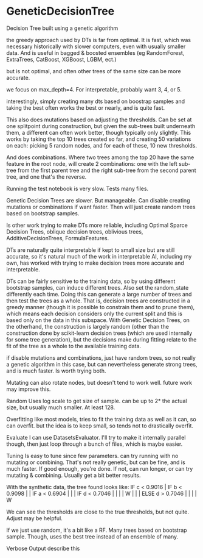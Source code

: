 # GeneticDecisionTree
Decision Tree built using a genetic algorithm


the greedy approach used by DTs is far from optimal. It is fast, which was necessary historically with slower computers, even with usually smaller data. And is useful in bagged & boosted ensembles (eg RandomForest, ExtraTrees, CatBoost, XGBoost, LGBM, ect.)

but is not optimal, and often other trees of the same size can be more accurate.

we focus on max_depth=4. For interpretable, probably want 3, 4, or 5.

interestingly, simply creating many dts based on boostrap samples and taking the best often works the best or nearly, and is quite fast.

This also does mutations based on adjusting the thresholds. Can be set at one splitpoint during construction, but given the sub-trees built underneath them, a different can often work better, though typically only slightly. This works by taking the top 10 trees created so far, and creating 50 variations on each: picking 5 random nodes, and for each of these, 10 new thresholds.

And does combinations. Where two trees among the top 20 have the same feature in the root node, will create 2 combinations: one with the left sub-tree from the first parent tree and the right sub-tree from the second parent tree, and one that's the reverse. 

Running the test notebook is very slow. Tests many files.

Genetic Decision Trees are slower. But manageable. Can disable creating mutations or combinations if want faster. Then will just create random trees based on bootstrap samples.

Is other work trying to make DTs more reliable, including Optimal Sparce Decision Trees, oblique decision trees, oblivious trees, AdditiveDecisionTrees, FormulaFeatures. 

DTs are naturally quite interpretable if kept to small size but are still accurate, so it's natural much of the work in interpretable AI, including my own, has worked with trying to make decision trees more accurate and interpretable. 

DTs can be fairly sensitive to the training data, so by using different bootstrap samples, can induce different trees. Also set the random_state differently each time. Doing this can generate a large number of trees and then test the trees as a whole. That is, decision trees are constructed in a greedy manner (though it is possible to constrain them and to prune them), which means each decision considers only the current split and this is based only on the data in this subspace. With Genetic Decision Trees, on the otherhand, the construction is largely random (other than the construction done by scikit-learn decision trees (which are used internally for some tree generation), but the decisions make during fitting relate to the fit of the tree as a whole to the available training data.

if disable mutations and combinations, just have random trees, so not really a genetic algorithm in this case, but can nevertheless generate strong trees, and is much faster. Is worth trying both. 

Mutating
can also rotate nodes, but doesn't tend to work well. future work may improve this. 

Random
Uses log scale to get size of sample. can be up to 2* the actual size, but usually much smaller. At least 128.

Overfitting
like most models, tries to fit the training data as well as it can, so can overfit. but the idea is to keep small, so tends not to drastically overfit. 

Evaluate
I can use DatasetsEvaluator. I'll try to make it internally parallel though, then just loop through a bunch of files, which is maybe easier.

Tuning
Is easy to tune since few parameters.
can try running with no mutating or combining. That's not really genetic, but can be fine, and is much faster. If good enough, you're done. If not, can run longer, or can try mutating & combining. Usually get a bit better results.

With the synthetic data, the tree found looks like:
IF c < 0.9016
| IF b < 0.9098
| | IF a < 0.6904
| | | IF d < 0.7046
| | | | W
| | | ELSE d > 0.7046
| | | | W

We can see the thresholds are close to the true thresholds, but not quite. Adjust may be helpful.

If we just use random, it's a bit like a RF. Many trees based on bootstrap sample. Though, uses the best tree instead of an ensemble of many. 

Verbose Output
describe this
